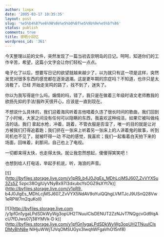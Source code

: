 ```yaml
---
author: linpx
date: '2005-03-17 10:35:35'
layout: post
slug: '%e5%b4%87%e6%98%8e%e5%b0%8f%e5%9b%9e%e5%bf%86'
status: publish
comments: true
title: 崇明小回忆
wordpress_id: '361'
---
```


今天整理以前的文件，突然发现了一篇当初去崇明岛的日记。呵呵，知道你们的工作辛苦，希望，这篇小文字会让你们轻松一点点。



电子化了以后，想要写日记的欲望就越来越少了，以为就只有这一项是这样，突然发觉对很多东西的感觉都在逐渐退潮。这是更年期的宗症吗？不知道，也许只是太消极了，已经
开始走吴鸣的路了，找不到了，迷失了。

你以为我写得是什么吗，煽情的吗，错了，我只是在做着三年级时语文老师教我的欲扬先抑的手法!我昨天很开心，应该是一直到现在。

不想说什么具体的，我们迎着海风听着吉他唱着久违了很长时间的歌曲，我们回到了小时候，大家之间没有任何可以隐瞒的东西，我喜欢这种纯洁，如果它被叫做纯洁的话。我们
拿起水枪，冲着，跳着，不管衣服是否湿了，唯一的目的就是让对方被我们打得追着跑；我们挤在一张床上听着另一张床上的人讲着鬼的故事，听到司机也不见了，就被吓得一动
不动的感觉，我喜欢；我们一起看着白天拍下来的场面，回味着，刹那间，自己也上了电视。

一切都来得太快，也走得太快。就让我忽然想起，傻傻得笑笑吧！


也想到给人打电话，举起手机说，听，海浪的声音。

[![](http://byfiles.storage.live.com/y1pR9_b4J0JlgEs_MDhLcjMSJ607_ZvVYX5u3Zs5Z
5zpc38OgIUyVNyBx97I3dxubcYsOGZ9sXYt7k)](http://byfiles.storage.live.com/y1pR9_
b4J0JlgEs_MDhLcjMSJ607_ZvVYX5NdAV9oYuiQQhgLVMTJcJ9USnQ28Vw1eRPW7m2quKolI)

[![](http://byfiles.storage.live.com
/y1pfGn1ygaLPdSDkWyWg3opUH2TNuuIClsDENUT2ZzNJvT7NQgcvGd9lqAcU7fDJws07j38YMVk-D
k)](http://byfiles.storage.live.com/y1pfGn1ygaLPdSDkWyWg3opUH2TNuuIClsDMyBhN8e
NlHjuWWjTJVqOMSUGyx3lwqhWFgaVhO15nf8)

